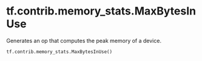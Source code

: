 <div itemscope itemtype="http://developers.google.com/ReferenceObject">
<meta itemprop="name" content="tf.contrib.memory_stats.MaxBytesInUse" />
<meta itemprop="path" content="Stable" />
</div>

# tf.contrib.memory_stats.MaxBytesInUse

Generates an op that computes the peak memory of a device.

``` python
tf.contrib.memory_stats.MaxBytesInUse()
```

<!-- Placeholder for "Used in" -->
